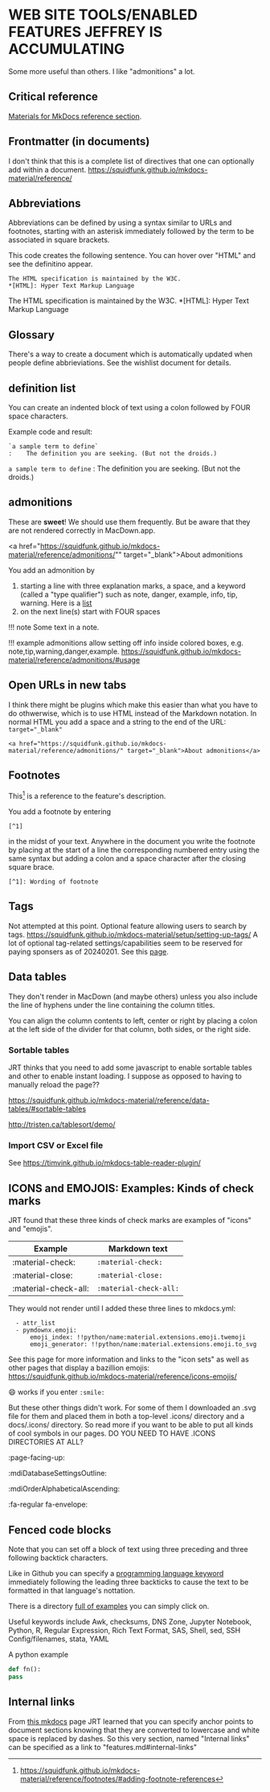 # WEB SITE TOOLS/ENABLED FEATURES JEFFREY IS ACCUMULATING
Some more useful than others. I like "admonitions" a lot.

## Critical reference
[Materials for MkDocs reference section](https://squidfunk.github.io/mkdocs-material/reference/).

## Frontmatter (in documents)
I don't think that this is a complete list of directives that one can optionally add within a document.
https://squidfunk.github.io/mkdocs-material/reference/

## Abbreviations
Abbreviations can be defined by using a syntax similar to URLs and footnotes, starting with an asterisk immediately followed by the term to be associated in square brackets.

This code creates the following sentence. You can hover over "HTML" and see the definitino appear.
```
The HTML specification is maintained by the W3C.
*[HTML]: Hyper Text Markup Language
```

The HTML specification is maintained by the W3C.
*[HTML]: Hyper Text Markup Language

## Glossary
There's a way to create a document which is automatically updated when people define abbrieviations. See the wishlist document for details.

## definition list
You can create an indented block of text using a colon followed by FOUR space characters.

Example code and result:
```
`a sample term to define`
:    The definition you are seeking. (But not the droids.)
```

`a sample term to define`
:    The definition you are seeking. (But not the droids.)

## admonitions
These are **sweet**! We should use them frequently. But be aware that they are not rendered correctly in MacDown.app.

<a href="https://squidfunk.github.io/mkdocs-material/reference/admonitions/"" target="_blank">About admonitions</a>

You add an admonition by

1. starting a line with three explanation marks, a space, and a keyword (called a "type qualifier") such as note, danger, example, info, tip, warning. Here is a [list](https://squidfunk.github.io/mkdocs-material/reference/admonitions/#supported-types)
2. on the next line(s) start with FOUR spaces

!!! note
    Some text in a note.

!!! example
    admonitions allow setting off info inside colored boxes, e.g. note,tip,warning,danger,example.
    https://squidfunk.github.io/mkdocs-material/reference/admonitions/#usage

## Open URLs in new tabs
I think there might be plugins which make this easier than what you have to do othwerwise, which is to use HTML instead of the Markdown notation. In normal HTML you add a space and a string to the end of the URL: `target="_blank"`

```
<a href="https://squidfunk.github.io/mkdocs-material/reference/admonitions/" target="_blank">About admonitions</a>
```
    
## Footnotes
This[^1] is a reference to the feature's description.

You add a footnote by entering

`[^1]`

in the midst of your text. Anywhere in the document you write the footnote by placing at the start of a line the corresponding numbered entry using the same syntax but adding a colon and a space character after the closing square brace.


`[^1]: Wording of footnote`


[^1]: https://squidfunk.github.io/mkdocs-material/reference/footnotes/#adding-footnote-references


## Tags
Not attempted at this point. Optional feature allowing users to search by tags.
https://squidfunk.github.io/mkdocs-material/setup/setting-up-tags/
A lot of optional tag-related settings/capabilities seem to be reserved for paying sponsers as of 20240201. See this [page](https://squidfunk.github.io/mkdocs-material/insiders/).

## Data tables
They don't render in MacDown (and maybe others) unless you also include the line of hyphens under the line containing the column titles.

You can align the column contents to left, center or right by placing a colon at the left side of the divider for that column, both sides, or the right side.

### Sortable tables
JRT thinks that you need to add some javascript to enable sortable tables and other to enable instant loading. I suppose as opposed to having to manually reload the page??

https://squidfunk.github.io/mkdocs-material/reference/data-tables/#sortable-tables

http://tristen.ca/tablesort/demo/

### Import CSV or Excel file
See https://timvink.github.io/mkdocs-table-reader-plugin/

## ICONS and EMOJOIS: Examples: Kinds of check marks
JRT found that these three kinds of check marks are examples of "icons" and "emojis".

|Example|Markdown text|
|-------|-------------|
|:material-check:|`:material-check:`|
|:material-close:|`:material-close:`|
|:material-check-all:|`:material-check-all:`|

They would not render until I added these three lines to mkdocs.yml:
```
  - attr_list
  - pymdownx.emoji:
      emoji_index: !!python/name:material.extensions.emoji.twemoji
      emoji_generator: !!python/name:material.extensions.emoji.to_svg
```

See this page for more information and links to the "icon sets" as well as other pages that display a bazillion emojis:
https://squidfunk.github.io/mkdocs-material/reference/icons-emojis/


:smile: works if you enter `:smile:`

But these other things didn't work. For some of them I downloaded an .svg file for them and placed them in both a top-level .icons/ directory and a docs/.icons/ directory. So read more if you want to be able to put all kinds of cool symbols in our pages. DO YOU NEED TO HAVE .ICONS DIRECTORIES AT ALL?

:page-facing-up:

:mdiDatabaseSettingsOutline:

:mdiOrderAlphabeticalAscending:

:fa-regular fa-envelope:

## Fenced code blocks

Note that you can set off a block of text using three preceding and three following backtick characters. 

Like in Github you can specify a [programming language keyword](https://github.com/github-linguist/linguist/blob/master/lib/linguist/languages.yml) immediately following the leading three backticks to cause the text to be formatted in that language's nottation. 

There is a directory [full of examples](https://github.com/github-linguist/linguist/tree/master/samples) you can simply click on.
 
Useful keywords include Awk, checksums, DNS Zone, Jupyter Notebook, Python, R, Regular Expression, Rich Text Format, SAS, Shell, sed, SSH Config/filenames, stata, YAML

A python example

```python
def fn():
pass
```
## Internal links
From [this mkdocs](https://www.mkdocs.org/user-guide/writing-your-docs/#writing-with-markdown) page JRT learned that you can specify anchor points to document sections knowing that they are converted to lowercase and white space is replaced by dashes. So this very section, named "Internal links" can be specified as a link to "features.md#internal-links"
